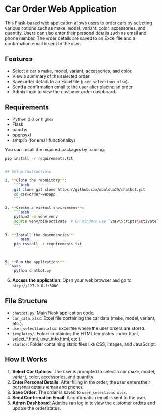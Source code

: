 # Car Order Web Application

This Flask-based web application allows users to order cars by selecting various options such as make, model, variant, color, accessories, and quantity. Users can also enter their personal details such as email and phone number. The order details are saved to an Excel file and a confirmation email is sent to the user.

## Features

- Select a car's make, model, variant, accessories, and color.
- View a summary of the selected order.
- Save order details to an Excel file (`user_selections.xlsx`).
- Send a confirmation email to the user after placing an order.
- Admin login to view the customer order dashboard.

## Requirements

- Python 3.6 or higher
- Flask
- pandas
- openpyxl
- smtplib (for email functionality)

You can install the required packages by running:

```bash
pip install -r requirements.txt


## Setup Instructions

1. **Clone the repository**:
    ```bash
    git clone git clone https://github.com/mbaldua30/chatbot.git
    cd car-order-webapp
    ```

2. **Create a virtual environment**:
    ```bash
    python3 -m venv venv
    source venv/bin/activate  # On Windows use `venv\Scripts\activate`
    ```

3. **Install the dependencies**:
    ```bash
    pip install -r requirements.txt
    ```


5. **Run the application:**
```bash
    python chatbot.py
```

6. **Access the application**:
    Open your web browser and go to `http://127.0.0.1:5000`.

## File Structure

- `chatbot.py`: Main Flask application code.
- `car_data.xlsx`: Excel file containing the car data (make, model, variant, etc.).
- `user_selections.xlsx`: Excel file where the user orders are stored.
- `templates/`: Folder containing the HTML templates (index.html, select_*.html, user_info.html, etc.).
- `static/`: Folder containing static files like CSS, images, and JavaScript.

## How It Works

1. **Select Car Options**: The user is prompted to select a car make, model, variant, color, accessories, and quantity.
2. **Enter Personal Details**: After filling in the order, the user enters their personal details (email and phone).
3. **Save Order**: The order is saved to `user_selections.xlsx`.
4. **Send Confirmation Email**: A confirmation email is sent to the user.
5. **Admin Dashboard**: Admins can log in to view the customer orders and update the order status.
